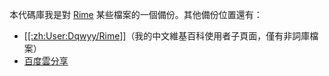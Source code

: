 本代碼庫我是對 [Rime](http://rime.im/) 某些檔案的一個備份。其他備份位置還有：
* [[[:zh:User:Dqwyy/Rime]]](http://zhwp.org/User:Dqwyy/Rime)（我的中文維基百科使用者子頁面，僅有非詞庫檔案）
* [百度雲分享](https://pan.baidu.com/s/1i4LC4lB)
